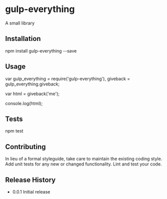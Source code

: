gulp-everything
=========

A small library

## Installation

  npm install gulp-everything --save

## Usage

  var gulp_everything = require('gulp-everything'),
      giveback = gulp_everything.giveback;

  var html = giveback('me');

  console.log(html);

## Tests

  npm test

## Contributing

In lieu of a formal styleguide, take care to maintain the existing coding style.
Add unit tests for any new or changed functionality. Lint and test your code.

## Release History

* 0.0.1 Initial release
